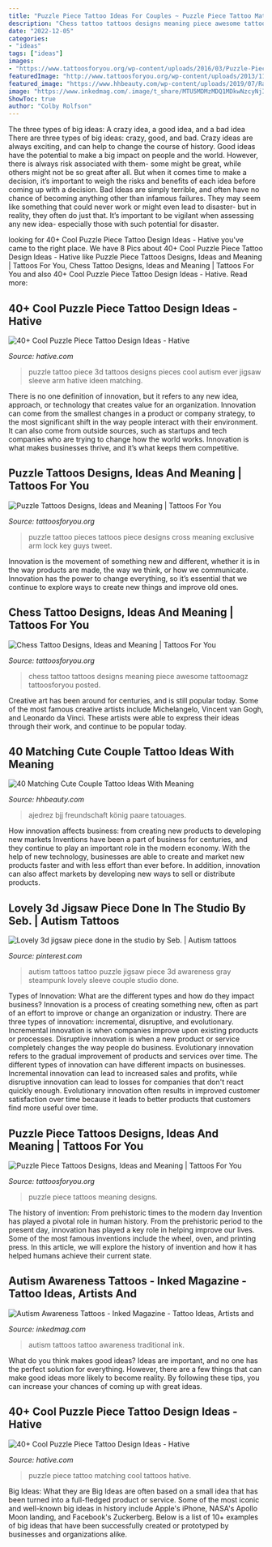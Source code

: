 ```yaml
---
title: "Puzzle Piece Tattoo Ideas For Couples ~ Puzzle Piece Tattoo Matching Cool Tattoos Hative"
description: "Chess tattoo tattoos designs meaning piece awesome tattoomagz tattoosforyou posted"
date: "2022-12-05"
categories:
- "ideas"
tags: ["ideas"]
images:
- "https://www.tattoosforyou.org/wp-content/uploads/2016/03/Puzzle-Piece-Tattoo.jpg"
featuredImage: "http://www.tattoosforyou.org/wp-content/uploads/2013/11/Puzzle-Piece-Tattoos-685x1024.jpg"
featured_image: "https://www.hhbeauty.com/wp-content/uploads/2019/07/Rare-and-Matching-Couple-Tattoo-Ideas-With-Meaning-1-1.jpg"
image: "https://www.inkedmag.com/.image/t_share/MTU5MDMzMDQ1MDkwNzcyNjI5/autism_feature.jpg"
ShowToc: true
author: "Colby Rolfson"
---
```



The three types of big ideas: A crazy idea, a good idea, and a bad idea
There are three types of big ideas: crazy, good, and bad. Crazy ideas are always exciting, and can help to change the course of history. Good ideas have the potential to make a big impact on people and the world. However, there is always risk associated with them- some might be great, while others might not be so great after all. But when it comes time to make a decision, it’s important to weigh the risks and benefits of each idea before coming up with a decision.
Bad Ideas are simply terrible, and often have no chance of becoming anything other than infamous failures. They may seem like something that could never work or might even lead to disaster- but in reality, they often do just that. It’s important to be vigilant when assessing any new idea- especially those with such potential for disaster.

	

		
looking for 40+ Cool Puzzle Piece Tattoo Design Ideas - Hative you've came to the right place. We have 8 Pics about 40+ Cool Puzzle Piece Tattoo Design Ideas - Hative like Puzzle Piece Tattoos Designs, Ideas and Meaning | Tattoos For You, Chess Tattoo Designs, Ideas and Meaning | Tattoos For You and also 40+ Cool Puzzle Piece Tattoo Design Ideas - Hative. Read more:
		
    
## 40+ Cool Puzzle Piece Tattoo Design Ideas - Hative

<img loading=lazy src="https://hative.com/wp-content/uploads/2014/03/puzzle-piece-tattoos/29-puzzle-piece-on-arm.jpg" onerror="this.onerror=null;this.src='https://tse3.mm.bing.net/th?id=OIP.y-M4gH7PkrojIJwXTYztFQHaM9&amp;pid=15.1';" alt="40+ Cool Puzzle Piece Tattoo Design Ideas - Hative">

_Source: hative.com_

>puzzle tattoo piece 3d tattoos designs pieces cool autism ever jigsaw sleeve arm hative ideen matching. 

	

There is no one definition of innovation, but it refers to any new idea, approach, or technology that creates value for an organization. Innovation can come from the smallest changes in a product or company strategy, to the most significant shift in the way people interact with their environment. It can also come from outside sources, such as startups and tech companies who are trying to change how the world works. Innovation is what makes businesses thrive, and it’s what keeps them competitive.

    
## Puzzle Tattoos Designs, Ideas And Meaning | Tattoos For You

<img loading=lazy src="https://www.tattoosforyou.org/wp-content/uploads/2016/03/Puzzle-Piece-Tattoo.jpg" onerror="this.onerror=null;this.src='https://tse3.mm.bing.net/th?id=OIP.rSGM0v86nAgndq1JDmXDJwHaHa&amp;pid=15.1';" alt="Puzzle Tattoos Designs, Ideas and Meaning | Tattoos For You">

_Source: tattoosforyou.org_

>puzzle tattoo pieces tattoos piece designs cross meaning exclusive arm lock key guys tweet. 

	

Innovation is the movement of something new and different, whether it is in the way products are made, the way we think, or how we communicate. Innovation has the power to change everything, so it’s essential that we continue to explore ways to create new things and improve old ones.

    
## Chess Tattoo Designs, Ideas And Meaning | Tattoos For You

<img loading=lazy src="https://www.tattoosforyou.org/wp-content/uploads/2017/08/Chess-Tattoo.jpg" onerror="this.onerror=null;this.src='https://tse4.mm.bing.net/th?id=OIP.OPrjSez-C3o3ru6mZAQbKgHaJL&amp;pid=15.1';" alt="Chess Tattoo Designs, Ideas and Meaning | Tattoos For You">

_Source: tattoosforyou.org_

>chess tattoo tattoos designs meaning piece awesome tattoomagz tattoosforyou posted. 

	

Creative art has been around for centuries, and is still popular today. Some of the most famous creative artists include Michelangelo, Vincent van Gogh, and Leonardo da Vinci. These artists were able to express their ideas through their work, and continue to be popular today.

    
## 40 Matching Cute Couple Tattoo Ideas With Meaning

<img loading=lazy src="https://www.hhbeauty.com/wp-content/uploads/2019/07/Rare-and-Matching-Couple-Tattoo-Ideas-With-Meaning-1-1.jpg" onerror="this.onerror=null;this.src='https://tse3.mm.bing.net/th?id=OIP.O_e5SFVXEzKZBkjSs5qP5AHaJ4&amp;pid=15.1';" alt="40 Matching Cute Couple Tattoo Ideas With Meaning">

_Source: hhbeauty.com_

>ajedrez bjj freundschaft könig paare tatouages. 

	

How innovation affects business: from creating new products to developing new markets
Inventions have been a part of business for centuries, and they continue to play an important role in the modern economy. With the help of new technology, businesses are able to create and market new products faster and with less effort than ever before. In addition, innovation can also affect markets by developing new ways to sell or distribute products.

    
## Lovely 3d Jigsaw Piece Done In The Studio By Seb. | Autism Tattoos

<img loading=lazy src="https://i.pinimg.com/736x/65/4f/24/654f2474e31e4c9ce39d485a5d57e1d4--autism-tattoos-autism-tattoo-ideas.jpg" onerror="this.onerror=null;this.src='https://tse3.mm.bing.net/th?id=OIP.TipHTaGPCekeglbe9QtTagHaMv&amp;pid=15.1';" alt="Lovely 3d jigsaw piece done in the studio by Seb. | Autism tattoos">

_Source: pinterest.com_

>autism tattoos tattoo puzzle jigsaw piece 3d awareness gray steampunk lovely sleeve couple studio done. 

	

Types of Innovation: What are the different types and how do they impact business?
Innovation is a process of creating something new, often as part of an effort to improve or change an organization or industry. There are three types of innovation: incremental, disruptive, and evolutionary. Incremental innovation is when companies improve upon existing products or processes. Disruptive innovation is when a new product or service completely changes the way people do business. Evolutionary innovation refers to the gradual improvement of products and services over time.
The different types of innovation can have different impacts on businesses. Incremental innovation can lead to increased sales and profits, while disruptive innovation can lead to losses for companies that don't react quickly enough. Evolutionary innovation often results in improved customer satisfaction over time because it leads to better products that customers find more useful over time.

    
## Puzzle Piece Tattoos Designs, Ideas And Meaning | Tattoos For You

<img loading=lazy src="http://www.tattoosforyou.org/wp-content/uploads/2013/11/Puzzle-Piece-Tattoos-685x1024.jpg" onerror="this.onerror=null;this.src='https://tse4.mm.bing.net/th?id=OIP.xZcFEcBJ1zFKARdZrQPTmQHaLE&amp;pid=15.1';" alt="Puzzle Piece Tattoos Designs, Ideas and Meaning | Tattoos For You">

_Source: tattoosforyou.org_

>puzzle piece tattoos meaning designs. 

	

The history of invention: From prehistoric times to the modern day
Invention has played a pivotal role in human history. From the prehistoric period to the present day, innovation has played a key role in helping improve our lives. Some of the most famous inventions include the wheel, oven, and printing press. In this article, we will explore the history of invention and how it has helped humans achieve their current state.

    
## Autism Awareness Tattoos - Inked Magazine - Tattoo Ideas, Artists And

<img loading=lazy src="https://www.inkedmag.com/.image/t_share/MTU5MDMzMDQ1MDkwNzcyNjI5/autism_feature.jpg" onerror="this.onerror=null;this.src='https://tse2.mm.bing.net/th?id=OIP.fqFRM34fFSz_yTqtdSEvEwHaHa&amp;pid=15.1';" alt="Autism Awareness Tattoos - Inked Magazine - Tattoo Ideas, Artists and">

_Source: inkedmag.com_

>autism tattoos tattoo awareness traditional ink. 

	

What do you think makes good ideas?
Ideas are important, and no one has the perfect solution for everything. However, there are a few things that can make good ideas more likely to become reality. By following these tips, you can increase your chances of coming up with great ideas.

    
## 40+ Cool Puzzle Piece Tattoo Design Ideas - Hative

<img loading=lazy src="https://hative.com/wp-content/uploads/2014/03/puzzle-piece-tattoos/11-cute-puzzle-piece-matching-tattoo.jpg" onerror="this.onerror=null;this.src='https://tse3.mm.bing.net/th?id=OIP.ryIjsWIwhUVlz6hh_jjxpwHaE7&amp;pid=15.1';" alt="40+ Cool Puzzle Piece Tattoo Design Ideas - Hative">

_Source: hative.com_

>puzzle piece tattoo matching cool tattoos hative. 

	

Big Ideas: What they are
Big Ideas are often based on a small idea that has been turned into a full-fledged product or service. Some of the most iconic and well-known big ideas in history include Apple's iPhone, NASA's Apollo Moon landing, and Facebook's Zuckerberg. 
Below is a list of 10+ examples of big ideas that have been successfully created or prototyped by businesses and organizations alike.

